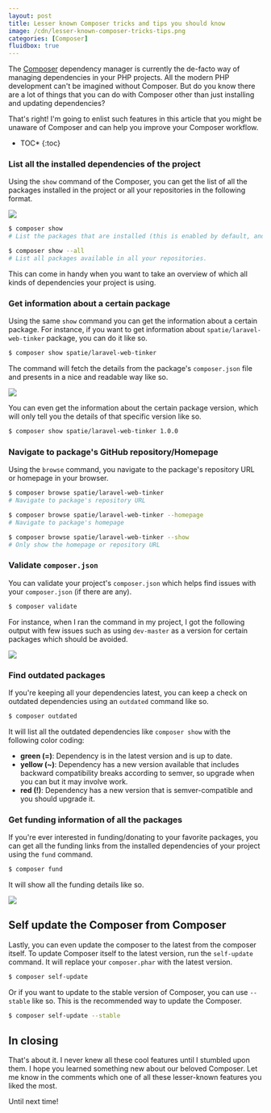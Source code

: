 ```yaml
---
layout: post
title: Lesser known Composer tricks and tips you should know
image: /cdn/lesser-known-composer-tricks-tips.png
categories: [Composer]
fluidbox: true
---
```


The [Composer](https://getcomposer.org/) dependency manager is currently the de-facto way of managing dependencies in your PHP projects. All the modern PHP development can't be imagined without Composer. But do you know there are a lot of things that you can do with Composer other than just installing and updating dependencies?

That's right! I'm going to enlist such features in this article that you might be unaware of Composer and can help you improve your Composer workflow.

* TOC*
{:toc}

### List all the installed dependencies of the project

Using the `show` command of the Composer, you can get the list of all the packages installed in the project or all your repositories in the following format.

[![](/images/composer-show.png)](/images/composer-show.png)

```bash
$ composer show 
# List the packages that are installed (this is enabled by default, and deprecated).

$ composer show --all 
# List all packages available in all your repositories.
```

This can come in handy when you want to take an overview of which all kinds of dependencies your project is using.

### Get information about a certain package

Using the same `show` command you can get the information about a certain package. For instance, if you want to get information about `spatie/laravel-web-tinker` package, you can do it like so.

```bash
$ composer show spatie/laravel-web-tinker
```

The command will fetch the details from the package's `composer.json` file and presents in a nice and readable way like so.

[![](/images/composer-show-pacakge.png)](/images/composer-show-pacakge.png)

You can even get the information about the certain package version, which will only tell you the details of that specific version like so.

```bash
$ composer show spatie/laravel-web-tinker 1.0.0
```

### Navigate to package's GitHub repository/Homepage

Using the `browse` command, you navigate to the package's repository URL or homepage in your browser.

```bash
$ composer browse spatie/laravel-web-tinker 
# Navigate to package's repository URL

$ composer browse spatie/laravel-web-tinker --homepage 
# Navigate to package's homepage

$ composer browse spatie/laravel-web-tinker --show
# Only show the homepage or repository URL
```

### Validate `composer.json`

You can validate your project's `composer.json` which helps find issues with your `composer.json` (if there are any).

```bash
$ composer validate
```

For instance, when I ran the command in my project, I got the following output with few issues such as using `dev-master` as a version for certain packages which should be avoided.

[![](/images/composer-validate.png)](/images/composer-validate.png)

### Find outdated packages

If you're keeping all your dependencies latest, you can keep a check on outdated dependencies using an `outdated` command like so.

```bash
$ composer outdated
```

It will list all the outdated dependencies like `composer show` with the following color coding:

- **green (=)**: Dependency is in the latest version and is up to date.
- **yellow (~)**: Dependency has a new version available that includes backward compatibility breaks according to semver, so upgrade when you can but it may involve work.
- **red (!)**: Dependency has a new version that is semver-compatible and you should upgrade it.

### Get funding information of all the packages

If you're ever interested in funding/donating to your favorite packages, you can get all the funding links from the installed dependencies of your project using the `fund` command.

```bash
$ composer fund
```

It will show all the funding details like so.

[![](/images/composer-funding.png)](/images/composer-funding.png)

## Self update the Composer from Composer

Lastly, you can even update the composer to the latest from the composer itself. To update Composer itself to the latest version, run the `self-update` command. It will replace your `composer.phar` with the latest version.

```bash
$ composer self-update
```

Or if you want to update to the stable version of Composer, you can use `--stable` like so. This is the recommended way to update the Composer.

```bash
$ composer self-update --stable
```

## In closing

That's about it. I never knew all these cool features until I stumbled upon them. I hope you learned something new about our beloved Composer. Let me know in the comments which one of all these lesser-known features you liked the most.

Until next time!
